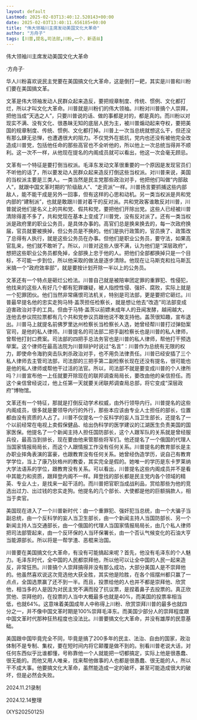 ```yaml
---
layout: default
Lastmod: 2025-02-03T13:40:12.520143+00:00
date: 2025-02-03T13:40:11.656185+00:00
title: "伟大领袖川主席发动美国文化大革命"
author: "方舟子"
tags: [川普,提名,司法部,川粉,一个，新语丝]
---
```


伟大领袖川主席发动美国文化大革命

·方舟子·

华人川粉喜欢说民主党要在美国搞文化大革命，这是倒打一耙，其实是川普和川粉们要在美国搞文革。

文革是伟大领袖发动人民群众起来造反，要把规章制度、传统、惯例、文化都打烂，所以才叫文化大革命。川普就是川粉们的伟大领袖。川粉对川普搞个人崇拜，把他当成“天选之人”，只要川普说的话、做的事都是对的，都是真的。而川粉以对现实不满、没有文化、很愚昧无知的底层人民为主，被川普煽动起来夺权，要把美国的规章制度、传统、惯例、文化都打掉。川普上一次当总统就想这么干，但还没有那么肆无忌惮，也遭遇很大的阻力。不仅党外在抵抗，党内也还没有被他完全改造成川普党，包括他任命的那些高官也不全听他的，所以他上一次总统当得并不顺利。这一次不一样，从他现在提名的内阁成员就可以看出，他这一次会毫无顾忌。

文革有一个特征是要打倒当权派。毛泽东发动文革很重要的一个原因是发现官员们不听他的话了，所以要发动人民群众起来造反打倒这些当权派。对川普来说，美国的当权派主要是三类人。一类当然是民主党那些政治对手，他把他们叫做“内部敌人”，就跟中国文革时期的“阶级敌人”、“走资派”一样。川普扬言要抓捕这些内部敌人，能不能干成是另外一回事，但有这样的心思和动机。另一类当权派是共和党内部的“建制派”，也就是敢跟川普对着干的反对派。共和党政客谁敢反对川普，川普就说他们是名义上的共和党、假共和党，要把他们开除出党。这些人已经被川普清除得差不多了，共和党现在基本上变成了川普党，没有反对派了。还有一类当权派是政府里的职业公务员，是具体办事的。高官们总是换来换去的，每一次政府换届，官员就要被换掉，但公务员是不换的。他们是执行政策的，官员换了、政策改了总得有人执行，就是这些公务员在办事。但他们是职业公务员，要守法，如果高官乱来，他们就不敢听了。所以，川普对这些人很不满，认为他们是“深层政府”，想把这些职业公务员都免掉，全部换上忠于他的人。把他们全部都换掉只是一个目标，不可能一步到位，所以他采取的做法是逐步清除。他现在让马斯克和拉马斯瓦米搞一个“政府效率部”，就是要按计划开除一半以上的公务员。

文革还有一个特点是砸烂公检法。川普自己就是被陪审团定罪的重罪犯、性侵犯，他找来的这些人有好几个都有犯罪嫌疑，被人指控性侵、强奸、腐败，实际上就是一个犯罪团伙。他们当然非常痛恨司法机关，特别是司法部，更是要把它砸烂。川普最早提名他的忠实走狗马特·盖茨担任检察长，就是想让他去“改造”司法部变成迫害政治对手的工具。但由于马特·盖茨以前嫖未成年人的丑闻发酵，越闹越大，连他去参议院拉票都有几个共和党参议员跟他说不敢支持他。盖茨很知趣，宣布退出。川普马上就提名前佛罗里达州检察长当检察长人选，她曾经帮川普打过弹劾案官司，是他的私人律师。川普提名的司法部二把手副检察长也是川普的私人律师，曾帮他打封口费案。司法部的四把手总法务官也是川普的私人律师，帮他打干预选举案。这个律师在最高法院为川普辩护时说过“名言”：川普作为总统有无限的权力，即使命令海豹突击队刺杀政治对手，也不用负法律责任。川普已经安插了三个私人律师去主管司法部，司法部的三把手第二副检察长现在还没有提名，很可能也是他的私人律师或帮他干过活的法官。所以，司法部不就是要变成川普的个人律所吗？川普宣布他一上任就要开除现在的联邦调查局局长，要改由他的亲信担任。而这个亲信曾经说过，他上任第一天就要关闭联邦调查局总部，将它变成“深层政府”博物馆。

文革还有一个特征，那就是打倒反动学术权威，由外行领导内行。川普提名的这些内阁成员，很多就是要领导内行的外行，那些本应该由专业人士担任的部长，位置都由没有资质的人占了。川普不仅提名一个反科学的妄人当卫生部长，还提名了一个以前经常在电视上卖假保健品、给出伪科学的医学建议的江湖医生负责美国的国家医保。他提名了一个新闻主持人担任国防部长，这个人跟军队的关系就是曾经服兵役，最高当到排长，现在要由他来管那些将军们。他还提名了一个俄国的代理人当国家情报局局长，而这个人跟情报工作没有任何关系。川普提名的教育部长是主办职业摔角表演的富豪，也跟教育没有任何关系。她曾经伪造学历，说自己有教育学学位，当上了康乃狄格州的教委，其实完全是假的。她唯一的学历是东卡罗莱纳大学法语系的学位，跟教育没有关系。可以看出，川普提名这些内阁成员并不是看中其能力和资质，跟拜登内阁不一样。拜登找的部长都是民主党内各个领域的精英、专业人士，是找来一起干活的。而川普把官职当成战利品，赏给那些为他的竞选出过力、出过钱的忠实走狗。他提名的几个部长、大使都是他的巨额捐款人，相当于卖官。

美国现在进入了一个川普新时代：由一个重罪犯、强奸犯当总统，由一个大骗子当副总统，由一个反科学的妄人当卫生部长，由一个新闻主持人当国防部长、另一个新闻主持人当交通部长，由一个俄国的代理人当国家情报局局长，由几个私人律师把司法部管起来，由一个反环保的人当环保署长，由一个否认气候变化的石油大亨当能源部长。所以将是一帮学渣、恶棍来治国。

川普要在美国搞文化大革命，有没有可能搞起来呢？首先，他没有毛泽东的个人魅力。毛泽东时代，全中国的人民都崇拜他，所以他可以让全中国的人民一起来造反，非常狂热。川普搞个人崇拜搞得并没有那么成功，大部分美国人是不崇拜他的。他虽然喜欢说这次竞选他大获全胜，其实他是险胜，在各个摇摆州都只赢了一点点，全国选票赢了还不到一半。而且，投票给他的人也并不都是崇拜他、欣赏他，相当多的人是因为对民主党不满而投了抗议票，是捏着鼻子去投票的。真正欣赏他、崇拜他的，在投票的人当中大概最多也就是40%，而美国的投票率相当低，也就64%。这意味着美国成年人中称得上川粉、欣赏崇拜川普的最多也就四分之一，并不像中国文革时期是100%崇拜毛泽东。而美国少部分人的崇拜程度跟中国文革时代那种狂热程度也没法比。川普要搞文化大革命，并没有雄厚的民意基础。

美国跟中国毕竟完全不同，毕竟是搞了200多年的民主、法治、自由的国家，政治体制不是专制、集权，要在短时间内将它颠覆是做不到的。别看川普老说大话，对任何东西似乎比谁都懂，号称靠他一个人就能把一切都搞定，实际上他是很愚蠢、很无能的。而他又用人唯亲，找来帮他做事的人也都是很愚蠢、很无能的人，所以干不成大事。他要搞文化大革命，虽然能造成一定的破坏，甚至可能造成很大的破坏，但是必然会失败。

2024.11.21录制

2024.12.14整理

(XYS20250125)

